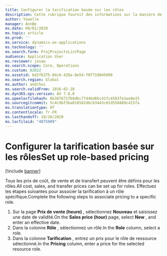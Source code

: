 ```yaml
---
title: Configurer la tarification basée sur les rôles
description: Cette rubrique fournit des informations sur la manière de configurer la tarification de rôles spécifiques.
author: Yowelle
manager: AnnBe
ms.date: 09/01/2020
ms.topic: article
ms.prod: ''
ms.service: dynamics-ax-applications
ms.technology: ''
ms.search.form: ProjProjectsListPage
audience: Application User
ms.reviewer: josaw
ms.search.scope: Core, Operations
ms.custom: 82022
ms.assetid: bd2fb375-84c6-428a-8e54-f0f719045898
ms.search.region: Global
ms.author: andchoi
ms.search.validFrom: 2016-02-28
ms.dyn365.ops.version: AX 7.0.0
ms.openlocfilehash: 6b36f671fb8d6c77446d66c41fc45837e1ee8e25
ms.sourcegitcommit: 5c4c9bf3ba018562d6cb3443c01d550489c415fa
ms.translationtype: HT
ms.contentlocale: fr-FR
ms.lasthandoff: 10/16/2020
ms.locfileid: "4075909"
---
```

# <a name="set-up-role-based-pricing"></a><span data-ttu-id="89774-103">Configurer la tarification basée sur les rôles</span><span class="sxs-lookup"><span data-stu-id="89774-103">Set up role-based pricing</span></span>

[!include [banner](../includes/banner.md)]

<span data-ttu-id="89774-104">Tous les prix de coût, de vente et de transfert peuvent être définis pour les rôles.</span><span class="sxs-lookup"><span data-stu-id="89774-104">All cost, sales, and transfer prices can be set up for roles.</span></span> <span data-ttu-id="89774-105">Effectuez les étapes suivantes pour associer la tarification à un rôle spécifique.</span><span class="sxs-lookup"><span data-stu-id="89774-105">Complete the following steps to associate pricing to a specific role.</span></span>

1. <span data-ttu-id="89774-106">Sur la page **Prix de vente (heure)** , sélectionnez **Nouveau** et saisissez une date de validité.</span><span class="sxs-lookup"><span data-stu-id="89774-106">On the **Sales price (hour)** page, select **New** , and enter an effective date.</span></span>
2. <span data-ttu-id="89774-107">Dans la colonne **Rôle** , sélectionnez un rôle.</span><span class="sxs-lookup"><span data-stu-id="89774-107">In the **Role** column, select a role.</span></span>
3. <span data-ttu-id="89774-108">Dans la colonne **Tarification** , entrez un prix pour le rôle de ressource sélectionné.</span><span class="sxs-lookup"><span data-stu-id="89774-108">In the **Pricing** column, enter a price for the selected resource role.</span></span>
